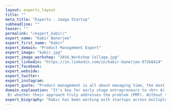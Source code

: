 ```yaml
---
layout: experts_layout
title: ""
meta_title: "Experts - Jaaga Startup"
subheadline: ""
teaser: ""
permalink: "/expert_kabir/"
expert_name: "Kabir Banerjee"
expert_first_name: "Kabir"
expert_domain: "Product Management Expert"
expert_image: "kabir.jpg"
expert_image_workshop: "2016_Workshop Collage.jpg"
expert_linkedin: "https://in.linkedin.com/in/kabir-banerjee-872b0414"
expert_facebook: 
expert_webside: 
expert_twitter: 
expert_instagram: 
expert_quote: "Product management is all about managing time, the most valuable and only resource we as humans have yet to figure out how to reproduce."
domain_explanation: "It's key for early stage entrepreneurs to <br> A) validate whether the problem they're trying to solve truly exists, and <br>
 B) whether their approach truly addresses the problem (PMF). Without these foundational "checkpoints", they are likely wasting their time"
expert_biography: "Kabir has been working with startups across multiple domains for the last 7 years, primarily in product, user research, and strategy capacities. These domains include health/wellness (LiveComplete, HealthifyMe), jobs/livelihoods (Babajob), and business operations analytics (NTELX, Leado). The solutions he's managed range from web apps, to mobile apps, to SaaS. As a result, he's learned, through both failure and success, that user research and customer discovery is foundational to successful solutions, regardless of domain or technology. Kabir's goal is to help aspiring and early stage entrepreneurs avoid many of the pitfalls he has personally experienced, and get them to PMF."
---
```




